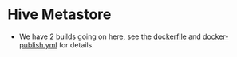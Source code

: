 # Hive Metastore

* We have 2 builds going on here, see the [dockerfile](dockerfile) and [docker-publish.yml](.github/workflows/docker-publish.yml) for details.